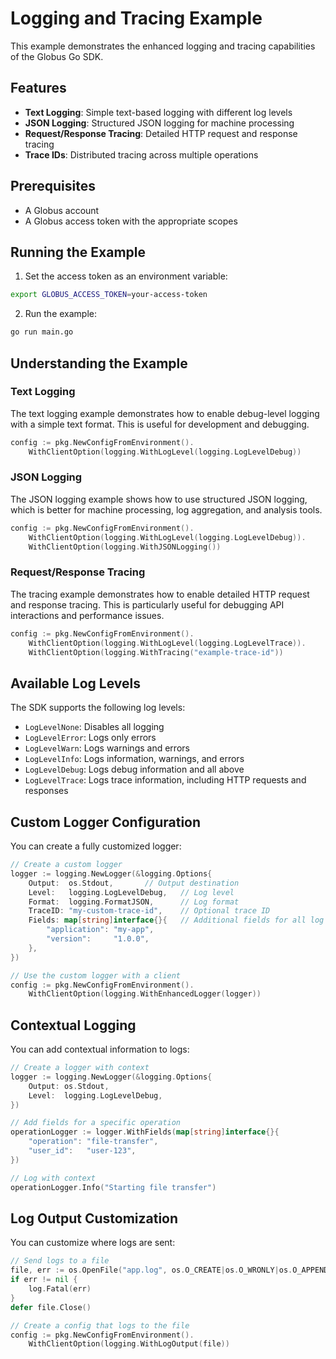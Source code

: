 <!-- SPDX-License-Identifier: Apache-2.0 -->
<!-- Copyright (c) 2025 Scott Friedman and Project Contributors -->
# Logging and Tracing Example

This example demonstrates the enhanced logging and tracing capabilities of the Globus Go SDK.

## Features

- **Text Logging**: Simple text-based logging with different log levels
- **JSON Logging**: Structured JSON logging for machine processing
- **Request/Response Tracing**: Detailed HTTP request and response tracing
- **Trace IDs**: Distributed tracing across multiple operations

## Prerequisites

- A Globus account
- A Globus access token with the appropriate scopes

## Running the Example

1. Set the access token as an environment variable:

```bash
export GLOBUS_ACCESS_TOKEN=your-access-token
```

2. Run the example:

```bash
go run main.go
```

## Understanding the Example

### Text Logging

The text logging example demonstrates how to enable debug-level logging with a simple text format. This is useful for development and debugging.

```go
config := pkg.NewConfigFromEnvironment().
    WithClientOption(logging.WithLogLevel(logging.LogLevelDebug))
```

### JSON Logging

The JSON logging example shows how to use structured JSON logging, which is better for machine processing, log aggregation, and analysis tools.

```go
config := pkg.NewConfigFromEnvironment().
    WithClientOption(logging.WithLogLevel(logging.LogLevelDebug)).
    WithClientOption(logging.WithJSONLogging())
```

### Request/Response Tracing

The tracing example demonstrates how to enable detailed HTTP request and response tracing. This is particularly useful for debugging API interactions and performance issues.

```go
config := pkg.NewConfigFromEnvironment().
    WithClientOption(logging.WithLogLevel(logging.LogLevelTrace)).
    WithClientOption(logging.WithTracing("example-trace-id"))
```

## Available Log Levels

The SDK supports the following log levels:

- `LogLevelNone`: Disables all logging
- `LogLevelError`: Logs only errors
- `LogLevelWarn`: Logs warnings and errors
- `LogLevelInfo`: Logs information, warnings, and errors
- `LogLevelDebug`: Logs debug information and all above
- `LogLevelTrace`: Logs trace information, including HTTP requests and responses

## Custom Logger Configuration

You can create a fully customized logger:

```go
// Create a custom logger
logger := logging.NewLogger(&logging.Options{
    Output:  os.Stdout,       // Output destination
    Level:   logging.LogLevelDebug,   // Log level
    Format:  logging.FormatJSON,      // Log format
    TraceID: "my-custom-trace-id",    // Optional trace ID
    Fields: map[string]interface{}{   // Additional fields for all log entries
        "application": "my-app",
        "version":     "1.0.0",
    },
})

// Use the custom logger with a client
config := pkg.NewConfigFromEnvironment().
    WithClientOption(logging.WithEnhancedLogger(logger))
```

## Contextual Logging

You can add contextual information to logs:

```go
// Create a logger with context
logger := logging.NewLogger(&logging.Options{
    Output: os.Stdout,
    Level:  logging.LogLevelDebug,
})

// Add fields for a specific operation
operationLogger := logger.WithFields(map[string]interface{}{
    "operation": "file-transfer",
    "user_id":   "user-123",
})

// Log with context
operationLogger.Info("Starting file transfer")
```

## Log Output Customization

You can customize where logs are sent:

```go
// Send logs to a file
file, err := os.OpenFile("app.log", os.O_CREATE|os.O_WRONLY|os.O_APPEND, 0666)
if err != nil {
    log.Fatal(err)
}
defer file.Close()

// Create a config that logs to the file
config := pkg.NewConfigFromEnvironment().
    WithClientOption(logging.WithLogOutput(file))
```